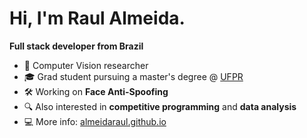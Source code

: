 <!--
**almeidaraul/almeidaraul** is a ✨ _special_ ✨ repository because its `README.md` (this file) appears on your GitHub profile.

Here are some ideas to get you started:

- 🔭 I’m currently working on ...
- 🌱 I’m currently learning ...
- 👯 I’m looking to collaborate on ...
- 🤔 I’m looking for help with ...
- 💬 Ask me about ...
- 📫 How to reach me: ...
- 😄 Pronouns: ...
- ⚡ Fun fact: ...
-->

# Hi, I'm Raul Almeida.
**Full stack developer from Brazil**

- 🔭 Computer Vision researcher
- 🎓 Grad student pursuing a master's degree @ [UFPR](https://www.ufpr.br/portalufpr/)
- 🛠 Working on **Face Anti-Spoofing**
- 🔍 Also interested in **competitive programming** and **data analysis**
- 💻 More info: [almeidaraul.github.io](https://almeidaraul.github.io)

